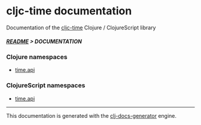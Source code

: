 
# cljc-time documentation

Documentation of the [cljc-time](https://github.com/bithandshake/cljc-time) Clojure / ClojureScript library

##### [README](../README.md) > DOCUMENTATION

### Clojure namespaces

* [time.api](clj/time/API.md)

### ClojureScript namespaces

* [time.api](cljs/time/API.md)

---

This documentation is generated with the [clj-docs-generator](https://github.com/bithandshake/clj-docs-generator) engine.

